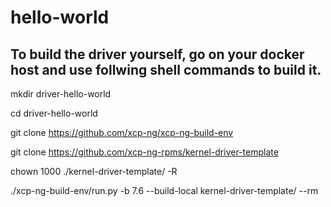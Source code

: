 # hello-world

## To build the driver yourself, go on your docker host and use follwing shell commands to build it.

mkdir driver-hello-world

cd driver-hello-world

git clone https://github.com/xcp-ng/xcp-ng-build-env

git clone https://github.com/xcp-ng-rpms/kernel-driver-template

chown 1000 ./kernel-driver-template/ -R

./xcp-ng-build-env/run.py -b 7.6 --build-local kernel-driver-template/ --rm
